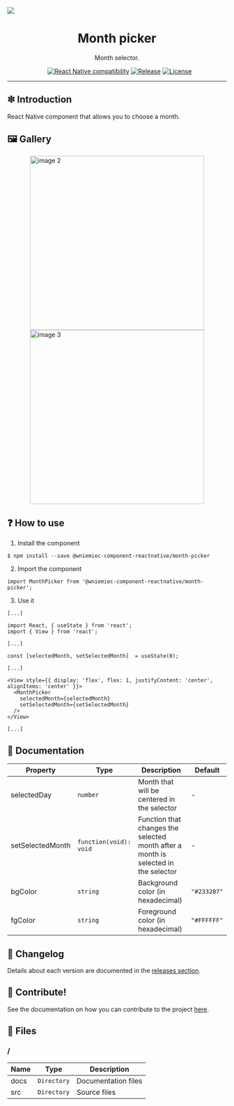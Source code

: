 ![](https://github.com/wniemiec-components-reactnative/month-picker/blob/master/docs/img/logo/logo.jpg)

<h1 align='center'>Month picker</h1>
<p align='center'>Month selector.</p>
<p align="center">
	<a href="https://github.com/wniemiec-components-reactnative/month-picker/actions/workflows/windows.yml"><img src="https://github.com/wniemiec-components-reactnative/month-picker/actions/workflows/windows.yml/badge.svg" alt=""></a>
	<a href="https://github.com/wniemiec-components-reactnative/month-picker/actions/workflows/macos.yml"><img src="https://github.com/wniemiec-components-reactnative/month-picker/actions/workflows/macos.yml/badge.svg" alt=""></a>
	<a href="https://github.com/wniemiec-components-reactnative/month-picker/actions/workflows/ubuntu.yml"><img src="https://github.com/wniemiec-components-reactnative/month-picker/actions/workflows/ubuntu.yml/badge.svg" alt=""></a>
	<a href="https://reactnative.dev/"><img src="https://img.shields.io/badge/React Native-0.60+-D0008F.svg" alt="React Native compatibility"></a>
	<a href="https://github.com/wniemiec-components-reactnative/month-picker/releases"><img src="https://img.shields.io/github/v/release/wniemiec-components-reactnative/month-picker" alt="Release"></a>
	<a href="https://github.com/wniemiec-components-reactnative/month-picker/blob/master/LICENSE"><img src="https://img.shields.io/github/license/wniemiec-components-reactnative/month-picker" alt="License"></a>
</p>
<hr />

## ❇ Introduction
React Native component that allows you to choose a month.

## 🖼 Gallery

<div style="display: flex; flex-direction: row; justify-content: center; align-items: center; flex-wrap: wrap"
<img height=400 src="https://raw.githubusercontent.com/wniemiec-components-reactnative/month-picker/master/docs/img/screens/img1.png" alt="image 1" />

<img height=400 src="https://raw.githubusercontent.com/wniemiec-components-reactnative/month-picker/master/docs/img/screens/img2.png" alt="image 2" />

<img height=400 src="https://raw.githubusercontent.com/wniemiec-components-reactnative/month-picker/master/docs/img/screens/img3.png" alt="image 3" />
</div>

## ❓ How to use
1. Install the component
```
$ npm install --save @wniemiec-component-reactnative/month-picker
```

2. Import the component
```
import MonthPicker from '@wniemiec-component-reactnative/month-picker';
```

3. Use it
```
[...]

import React, { useState } from 'react';
import { View } from 'react';

[...]

const [selectedMonth, setSelectedMonth]  = useState(0);

[...]

<View style={{ display: 'flex', flex: 1, justifyContent: 'center', alignItems: 'center' }}>
  <MonthPicker 
	selectedMonth={selectedMonth} 
	setSelectedMonth={setSelectedMonth}
  />
</View>

[...]
```

## 📖 Documentation
|        Property        |Type|Description|Default|
|----------------|-------------------------------|-----------------------------|--------|
|selectedDay |`number`|Month that will be centered in the selector | - |
|setSelectedMonth |`function(void): void`|Function that changes the selected month after a month is selected in the selector | - |
|bgColor |`string`|Background color (in hexadecimal)  |`"#233287"`|
|fgColor |`string`|Foreground color (in hexadecimal)  |`"#FFFFFF"`|

## 🚩 Changelog
Details about each version are documented in the [releases section](https://github.com/wniemiec-components-reactnative/month-picker/releases).

## 🤝 Contribute!
See the documentation on how you can contribute to the project [here](https://github.com/wniemiec-components-reactnative/month-picker/blob/master/CONTRIBUTING.md).

## 📁 Files

### /
|        Name        |Type|Description|
|----------------|-------------------------------|-----------------------------|
|docs |`Directory`|Documentation files|
|src     |`Directory`| Source files|

